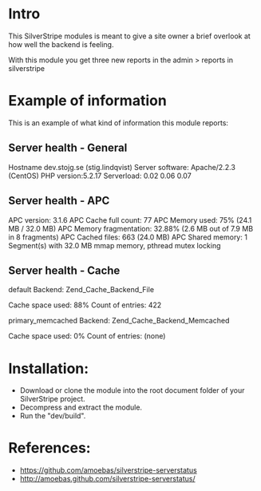 # Intro

This SilverStripe modules is meant to give a site owner a brief overlook at how well the backend is feeling.

With this module you get three new reports in the admin > reports in silverstripe

# Example of information

This is an example of what kind of information this module reports:

## Server health - General

Hostname dev.stojg.se (stig.lindqvist)
Server software: Apache/2.2.3 (CentOS)
PHP version:5.2.17
Serverload: 0.02 0.06 0.07

## Server health - APC

APC version: 3.1.6
APC Cache full count: 77
APC Memory used: 75% (24.1 MB / 32.0 MB)
APC Memory fragmentation: 32.88% (2.6 MB out of 7.9 MB in 8 fragments)
APC Cached files: 663 (24.0 MB)
APC Shared memory: 1 Segment(s) with 32.0 MB mmap memory, pthread mutex locking

## Server health - Cache

default Backend: Zend_Cache_Backend_File

Cache space used: 88%
Count of entries: 422

primary_memcached Backend: Zend_Cache_Backend_Memcached

Cache space used: 0%
Count of entries: (none)

# Installation:

 - Download or clone the module into the root document folder of your SilverStripe project.
 - Decompress and extract the module.
 - Run the "dev/build".

# References:
- https://github.com/amoebas/silverstripe-serverstatus
- http://amoebas.github.com/silverstripe-serverstatus/